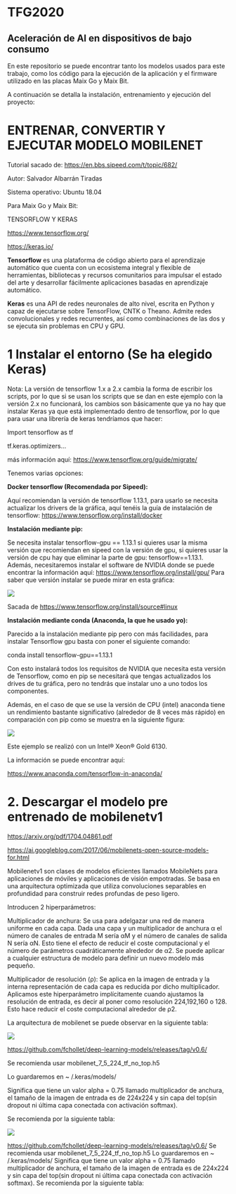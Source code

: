 # TFG2020
## Aceleración de AI en dispositivos de bajo consumo


En este repositorio se puede encontrar tanto los modelos usados para este trabajo, como los código para la ejecución de la aplicación y el firmware utilizado en las placas Maix Go y Maix Bit.

A continuación se detalla la instalación, entrenamiento y ejecución del proyecto:



# ENTRENAR, CONVERTIR Y EJECUTAR MODELO MOBILENET
Tutorial sacado de: https://en.bbs.sipeed.com/t/topic/682/

Autor: Salvador Albarrán Tiradas

Sistema operativo: Ubuntu 18.04

Para Maix Go y Maix Bit:

TENSORFLOW Y KERAS

https://www.tensorflow.org/

https://keras.io/
 
**Tensorflow** es una plataforma de código abierto para el aprendizaje automático que cuenta con un ecosistema integral y flexible de herramientas, bibliotecas y recursos comunitarios para impulsar el estado del arte y desarrollar fácilmente aplicaciones basadas en aprendizaje automático.

**Keras** es una API de redes neuronales de alto nivel, escrita en Python y capaz de ejecutarse sobre TensorFlow, CNTK o Theano.
Admite redes convolucionales y redes recurrentes, así como combinaciones de las dos y se ejecuta sin problemas en CPU y GPU.

# 1 Instalar el entorno (Se ha elegido Keras)
Nota: La versión de tensorflow 1.x a 2.x cambia la forma de escribir los scripts, por lo que si se usan los scripts que se dan en este ejemplo con la versión 2.x no funcionará, los cambios son básicamente que ya no hay que instalar Keras ya que está implementado dentro de tensorflow, por lo que para usar una librería de keras tendríamos que hacer:

Import tensorflow as tf

tf.keras.optimizers…

más información aquí: https://www.tensorflow.org/guide/migrate/

Tenemos varias opciones:

**Docker tensorflow (Recomendada por Sipeed):**

Aquí recomiendan la versión de tensorflow 1.13.1, para usarlo se necesita actualizar los drivers de la gráfica, aquí tenéis la guía de instalación de tensorflow:
https://www.tensorflow.org/install/docker
 
**Instalación mediante pip:**

Se necesita instalar tensorflow-gpu == 1.13.1 si quieres usar la misma versión que recomiendan en sipeed con la versión de gpu, si quieres usar la versión de cpu hay que eliminar la parte de gpu: tensorflow==1.13.1.
Además, necesitaremos instalar el software de NVIDIA donde se puede encontrar la información aquí: https://www.tensorflow.org/install/gpu/
Para saber que versión instalar se puede mirar en esta gráfica:

![](../master/imagenes/Image.png)

Sacada de https://www.tensorflow.org/install/source#linux


**Instalación mediante conda (Anaconda, la que he usado yo):**

Parecido a la instalación mediante pip pero con más facilidades, para instalar Tensorflow gpu basta con poner el siguiente comando:

conda install tensorflow-gpu==1.13.1

Con esto instalará todos los requisitos de NVIDIA que necesita esta versión de Tensorflow, como en pip se necesitará que tengas actualizados los drives de tu gráfica, pero no tendrás que instalar uno a uno todos los componentes.

Además, en el caso de que se use la versión de CPU (intel) anaconda tiene un rendimiento bastante significativo (alrededor de 8 veces más rápido) en comparación con pip como se muestra en la siguiente figura:

![](../master/imagenes/Image%20%5B1%5D.png)

Este ejemplo se realizó con un Intel® Xeon® Gold 6130.

La información se puede encontrar aquí:

https://www.anaconda.com/tensorflow-in-anaconda/



# 2. Descargar el modelo pre entrenado de mobilenetv1

https://arxiv.org/pdf/1704.04861.pdf

https://ai.googleblog.com/2017/06/mobilenets-open-source-models-for.html
 
Mobilenetv1 son clases de modelos eficientes llamados MobileNets para aplicaciones de móviles y aplicaciones de visión empotradas. Se basa en una arquitectura optimizada que utiliza convoluciones separables en profundidad para construir redes profundas de peso ligero.

Introducen 2 hiperparámetros:

Multiplicador de anchura: Se usa para adelgazar una red de manera uniforme en cada capa. Dada una capa y un multiplicador de anchura α el número de canales de entrada M sería αM y el número de canales de salida N sería αN.
Esto tiene el efecto de reducir el coste computacional y el número de parámetros cuadráticamente alrededor de α2. Se puede aplicar a cualquier estructura de modelo para definir un nuevo modelo más pequeño.

Multiplicador de resolución (ρ): Se aplica en la imagen de entrada y la interna representación de cada capa es reducida por dicho multiplicador.
Aplicamos este hiperparámetro implícitamente cuando ajustamos la resolución de entrada, es decir al poner como resolución 224,192,160 o 128.
Esto hace reducir el coste computacional alrededor de ρ2.

La arquitectura de mobilenet se puede observar en la siguiente tabla:

![](../master/imagenes/Image%20%5B2%5D.png)

https://github.com/fchollet/deep-learning-models/releases/tag/v0.6/

Se recomienda usar mobilenet_7_5_224_tf_no_top.h5

Lo guardaremos en ~ /.keras/models/

Significa que tiene un valor alpha = 0.75 llamado multiplicador de anchura, el tamaño de la imagen de entrada es de 224x224 y sin capa del top(sin dropout ni última capa conectada con activación softmax).

Se recomienda por la siguiente tabla:

![](../master/imagenes/Image%20%5B2%5D.png)

https://github.com/fchollet/deep-learning-models/releases/tag/v0.6/
Se recomienda usar mobilenet_7_5_224_tf_no_top.h5
Lo guardaremos en ~ /.keras/models/
Significa que tiene un valor alpha = 0.75 llamado multiplicador de anchura, el tamaño de la imagen de entrada es de 224x224 y sin capa del top(sin dropout ni última capa conectada con activación softmax).
Se recomienda por la siguiente tabla:










